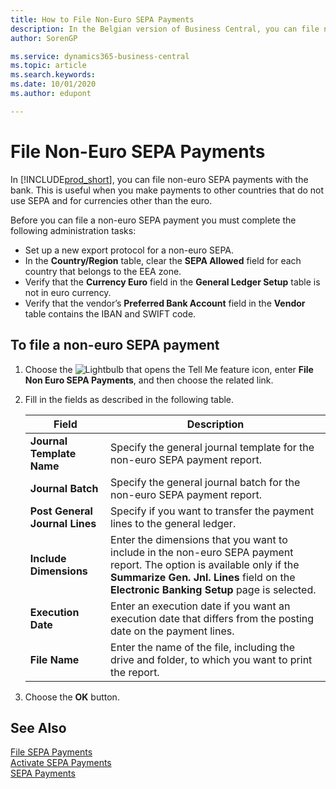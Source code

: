 ```yaml
---
title: How to File Non-Euro SEPA Payments
description: In the Belgian version of Business Central, you can file non-euro SEPA payments with the bank. This is useful when you make payments to other countries that do not use SEPA and for currencies other than the euro.
author: SorenGP

ms.service: dynamics365-business-central
ms.topic: article
ms.search.keywords:
ms.date: 10/01/2020
ms.author: edupont

---
```

# File Non-Euro SEPA Payments
In [!INCLUDE[prod_short](../../includes/prod_short.md)], you can file non-euro SEPA payments with the bank. This is useful when you make payments to other countries that do not use SEPA and for currencies other than the euro.  

Before you can file a non-euro SEPA payment you must complete the following administration tasks:  

- Set up a new export protocol for a non-euro SEPA.  
- In the **Country/Region** table, clear the **SEPA Allowed** field for each country that belongs to the EEA zone.  
- Verify that the **Currency Euro** field in the **General Ledger Setup** table is not in euro currency.  
- Verify that the vendor’s **Preferred Bank Account** field in the **Vendor** table contains the IBAN and SWIFT code.  

## To file a non-euro SEPA payment  

1.  Choose the ![Lightbulb that opens the Tell Me feature](../../media/ui-search/search_small.png "Tell me what you want to do") icon, enter **File Non Euro SEPA Payments**, and then choose the related link.  
2.  Fill in the fields as described in the following table.  

    |Field|Description|  
    |---------------------------------|---------------------------------------|  
    |**Journal Template Name**|Specify the general journal template for the non-euro SEPA payment report.|  
    |**Journal Batch**|Specify the general journal batch for the non-euro SEPA payment report.|  
    |**Post General Journal Lines**|Specify if you want to transfer the payment lines to the general ledger.|  
    |**Include Dimensions**|Enter the dimensions that you want to include in the non-euro SEPA payment report. The option is available only if the **Summarize Gen. Jnl. Lines** field on the **Electronic Banking Setup** page is selected.|  
    |**Execution Date**|Enter an execution date if you want an execution date that differs from the posting date on the payment lines.|  
    |**File Name**|Enter the name of the file, including the drive and folder, to which you want to print the report.|  

3.  Choose the **OK** button.  

## See Also  
 [File SEPA Payments](how-to-file-sepa-payments.md)   
 [Activate SEPA Payments](how-to-activate-sepa-payments.md)   
 [SEPA Payments](sepa-payments.md)
